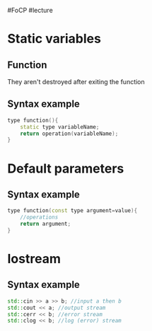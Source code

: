 #FoCP #lecture 

# Static variables
## Function
They aren't destroyed after exiting the function

## Syntax example
```cpp
type function(){
	static type variableName;
	return operation(variableName);
}
```

# Default parameters
## Syntax example
```cpp
type function(const type argument=value){
	//operations
	return argument;
}
```

# Iostream
## Syntax example
```cpp
std::cin >> a >> b; //input a then b
std::cout << a; //output stream
std::cerr << b; //error stream
std::clog << b; //log (error) stream
```